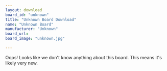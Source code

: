 ```yaml
---
layout: download
board_id: "unknown"
title: "Unknown Board Download"
name: "Unknown Board"
manufacturer: "Unknown"
board_url:
board_image: "unknown.jpg"

---
```


Oops! Looks like we don't know anything about this board. This means it's likely very new.
